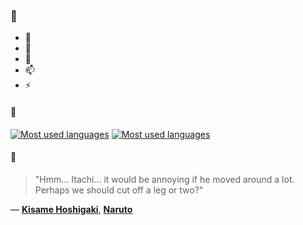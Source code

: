 ### 👋

- 🔭
- 🌱
- 💬
- 📫
- ⚡

#### 🧏

[![Most used languages](https://github-readme-stats-aynah.vercel.app/api/top-langs/?username=aynh&theme=solarized-dark&langs_count=6&layout=compact&hide_title=true)](https://github.com/anuraghazra/github-readme-stats#gh-dark-mode-only)
[![Most used languages](https://github-readme-stats-aynah.vercel.app/api/top-langs/?username=aynh&theme=solarized-light&langs_count=6&layout=compact&hide_title=true)](https://github.com/anuraghazra/github-readme-stats#gh-light-mode-only)

#### 💬

> "Hmm... Itachi... it would be annoying if he moved around a lot. Perhaps we should cut off a leg or two?"

&mdash; [**Kisame Hoshigaki**](https://myanimelist.net/character.php?q=Kisame%20Hoshigaki&cat=character), [**Naruto**](https://myanimelist.net/search/all?q=Naruto&cat=all)
